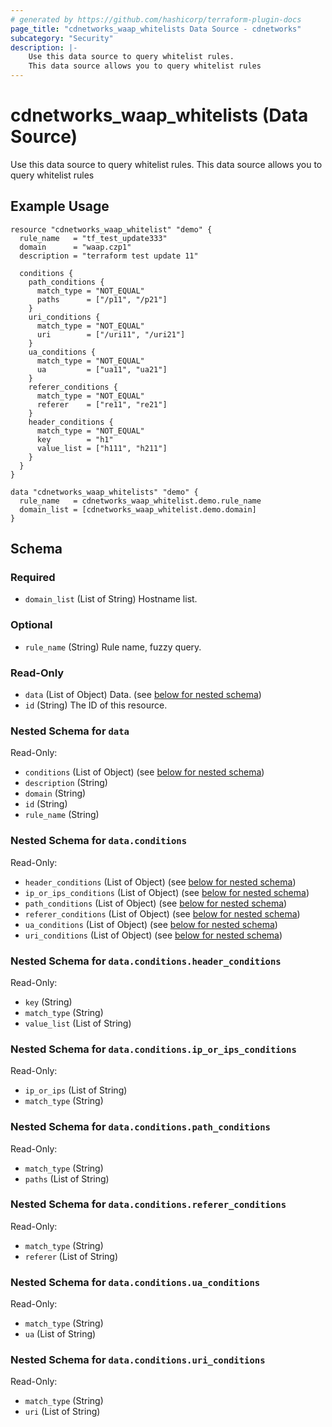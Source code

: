 ```yaml
---
# generated by https://github.com/hashicorp/terraform-plugin-docs
page_title: "cdnetworks_waap_whitelists Data Source - cdnetworks"
subcategory: "Security"
description: |-
    Use this data source to query whitelist rules.
    This data source allows you to query whitelist rules
---
```


# cdnetworks_waap_whitelists (Data Source)

Use this data source to query whitelist rules. This data source allows you to query whitelist rules

## Example Usage

```hcl
resource "cdnetworks_waap_whitelist" "demo" {
  rule_name   = "tf_test_update333"
  domain      = "waap.czp1"
  description = "terraform test update 11"

  conditions {
    path_conditions {
      match_type = "NOT_EQUAL"
      paths      = ["/p11", "/p21"]
    }
    uri_conditions {
      match_type = "NOT_EQUAL"
      uri        = ["/uri11", "/uri21"]
    }
    ua_conditions {
      match_type = "NOT_EQUAL"
      ua         = ["ua11", "ua21"]
    }
    referer_conditions {
      match_type = "NOT_EQUAL"
      referer    = ["re11", "re21"]
    }
    header_conditions {
      match_type = "NOT_EQUAL"
      key        = "h1"
      value_list = ["h111", "h211"]
    }
  }
}

data "cdnetworks_waap_whitelists" "demo" {
  rule_name   = cdnetworks_waap_whitelist.demo.rule_name
  domain_list = [cdnetworks_waap_whitelist.demo.domain]
}
```



<!-- schema generated by tfplugindocs -->
## Schema

### Required

- `domain_list` (List of String) Hostname list.

### Optional

- `rule_name` (String) Rule name, fuzzy query.

### Read-Only

- `data` (List of Object) Data. (see [below for nested schema](#nestedatt--data))
- `id` (String) The ID of this resource.

<a id="nestedatt--data"></a>
### Nested Schema for `data`

Read-Only:

- `conditions` (List of Object) (see [below for nested schema](#nestedobjatt--data--conditions))
- `description` (String)
- `domain` (String)
- `id` (String)
- `rule_name` (String)

<a id="nestedobjatt--data--conditions"></a>
### Nested Schema for `data.conditions`

Read-Only:

- `header_conditions` (List of Object) (see [below for nested schema](#nestedobjatt--data--conditions--header_conditions))
- `ip_or_ips_conditions` (List of Object) (see [below for nested schema](#nestedobjatt--data--conditions--ip_or_ips_conditions))
- `path_conditions` (List of Object) (see [below for nested schema](#nestedobjatt--data--conditions--path_conditions))
- `referer_conditions` (List of Object) (see [below for nested schema](#nestedobjatt--data--conditions--referer_conditions))
- `ua_conditions` (List of Object) (see [below for nested schema](#nestedobjatt--data--conditions--ua_conditions))
- `uri_conditions` (List of Object) (see [below for nested schema](#nestedobjatt--data--conditions--uri_conditions))

<a id="nestedobjatt--data--conditions--header_conditions"></a>
### Nested Schema for `data.conditions.header_conditions`

Read-Only:

- `key` (String)
- `match_type` (String)
- `value_list` (List of String)


<a id="nestedobjatt--data--conditions--ip_or_ips_conditions"></a>
### Nested Schema for `data.conditions.ip_or_ips_conditions`

Read-Only:

- `ip_or_ips` (List of String)
- `match_type` (String)


<a id="nestedobjatt--data--conditions--path_conditions"></a>
### Nested Schema for `data.conditions.path_conditions`

Read-Only:

- `match_type` (String)
- `paths` (List of String)


<a id="nestedobjatt--data--conditions--referer_conditions"></a>
### Nested Schema for `data.conditions.referer_conditions`

Read-Only:

- `match_type` (String)
- `referer` (List of String)


<a id="nestedobjatt--data--conditions--ua_conditions"></a>
### Nested Schema for `data.conditions.ua_conditions`

Read-Only:

- `match_type` (String)
- `ua` (List of String)


<a id="nestedobjatt--data--conditions--uri_conditions"></a>
### Nested Schema for `data.conditions.uri_conditions`

Read-Only:

- `match_type` (String)
- `uri` (List of String)
